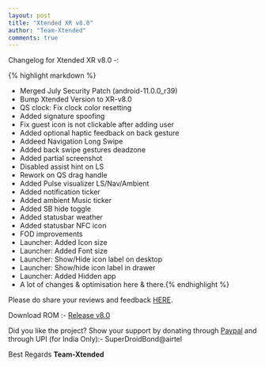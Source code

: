 ```yaml
---
layout: post
title: "Xtended XR v8.0"
author: "Team-Xtended"
comments: true
---
```

Changelog for Xtended XR v8.0 -:

{% highlight markdown %}
* Merged July Security Patch (android-11.0.0_r39)
* Bump Xtended Version to XR-v8.0
* QS clock: Fix clock color resetting
* Added signature spoofing
* Fix guest icon is not clickable after adding user 
* Added optional haptic feedback on back gesture
* Addeed Navigation Long Swipe
* Added back swipe gestures deadzone
* Added partial screenshot
* Disabled assist hint on LS
* Rework on QS drag handle
* Added Pulse visualizer LS/Nav/Ambient
* Added notification ticker
* Added ambient Music ticker
* Added SB hide toggle 
* Added statusbar weather
* Added statusbar NFC icon
* FOD improvements
* Launcher: Added Icon size
* Launcher: Added Font size
* Launcher: Show/Hide icon label on desktop
* Launcher: Show/hide icon label in drawer
* Launcher: Added Hidden app
* A lot of changes & optimisation here & there.{% endhighlight %}

Please do share your reviews and feedback [HERE](https://sourceforge.net/projects/xtended/reviews). 

Download ROM :- [Release v8.0](https://downloads.msmxtended.org/) 

Did you like the project? Show your support by donating through [Paypal](https://www.paypal.me/superdroidbond) and  through UPI (for India Only):- SuperDroidBond@airtel

Best Regards
**Team-Xtended**
